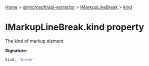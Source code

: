 [Home](./index) &gt; [@microsoft/api-extractor](./api-extractor.md) &gt; [IMarkupLineBreak](./api-extractor.imarkuplinebreak.md) &gt; [kind](./api-extractor.imarkuplinebreak.kind.md)

# IMarkupLineBreak.kind property

The kind of markup element

**Signature:**
```javascript
kind: 'break'
```
